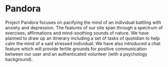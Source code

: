 # Pandora
Project Pandora focuses on pacifying the mind of an individual battling with anxiety and depression. The features of our site span through a spectrum of exercises, affirmations and mind-soothing sounds of nature. We have planned to draw up an itinerary including a set of tasks of quotidian to help calm the mind of a said stressed individual. We have also introduced a chat feature which will provide fertile grounds for positive communication between our user and an authenticated volunteer (with a psychology background).
